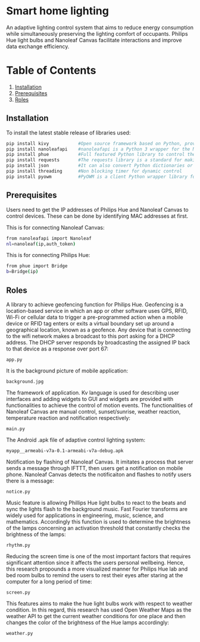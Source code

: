 # Smart home lighting
An adaptive lighting control system that aims to reduce energy consumption while simultaneously preserving the lighting comfort of occupants. Philips Hue light bulbs and Nanoleaf Canvas facilitate interactions and improve data exchange efficiency.

# Table of Contents
1. [Installation](#Installation)
2. [Prerequisites](#Prerequisites)
3. [Roles](#Roles)

## Installation
To install the latest stable release of libraries used:

```bash
pip install kivy           #Open source framework based on Python, providing GUI for developing software
pip install nanoleafapi    #nanoleafapi is a Python 3 wrapper for the Nanoleaf OpenAPI
pip install phue           #Full featured Python library to control the Philips Hue lighting system
pip install requests       #The requests library is a standard for making HTTP requests in Python
pip install json           #It can also convert Python dictionaries or lists into JSON strings
pip install threading      #Non blocking timer for dynamic control
pip install pyowm          #PyOWM is a client Python wrapper library for accessing OpenWeatherMap web APIs
```

## Prerequisites
Users need to get the IP addresses of Philips Hue and Nanoleaf Canvas to control devices. These can be done by identifying MAC addresses at first. 

This is for connecting Nanoleaf Canvas:
```bash
from nanoleafapi import Nanoleaf
nl=nanoleaf(ip,auth_token)
```
This is for connecting Philips Hue:
```bash
from phue import Bridge
b=Bridge(ip)
```

## Roles

A library to achieve geofencing function for Philips Hue. Geofencing is a location-based service in which an app or other software uses GPS,  RFID, Wi-Fi or cellular data to trigger a pre-programmed action when a mobile device or RFID tag enters or exits a virtual boundary set up around a geographical location, known as a geofence. Any device that is connecting to the wifi network makes a broadcast to this port asking for a DHCP address. The DHCP server responds by broadcasting the assigned IP back to that device as a response over port 67:
```
app.py
```

It is the background picture of mobile application:
```
background.jpg
```

The framework of application. Kv language is used for describing user interfaces and adding widgets to GUI and widgets are provided with functionalities to achieve the control of motion events. The functionalities of Nanoleaf Canvas are manual control, sunset/sunrise, weather reaction, temperature reaction and notification respectively:
```
main.py
```

The Android .apk file of adaptive control lighting system:
```
myapp__armeabi-v7a-0.1-armeabi-v7a-debug.apk
```

Notification by flashing of Nanoleaf Canvas. It imitates a process that server sends a message through IFTTT, then users get a notification on mobile phone. Nanoleaf Canvas detects the notificaiton and flashes to notify users there is a message:
```
notice.py
```

Music feature is allowing Phillips Hue light bulbs to react to the beats and sync the lights flash to the background music. Fast Fourier transforms are widely used for applications in engineering, music, science, and mathematics. Accordingly this function is used to determine the brightness of the lamps concerning an activation threshold that constantly checks the brightness of the lamps:
```
rhythm.py
```

Reducing the screen time is one of the most important factors that requires significant attention since it affects the users personal
wellbeing. Hence, this research propounds a more visualized manner for Philips Hue lab and bed room bulbs to remind the users to rest their eyes after staring at the computer for a long period of time:
```
screen.py
```

This features aims to make the hue light bulbs work with respect to weather condition. In this regard, this research has used Open Weather Maps as the weather API to get the current weather conditions for one place and then changes the color of the brightness of the Hue lamps accordingly:
```
weather.py
```
